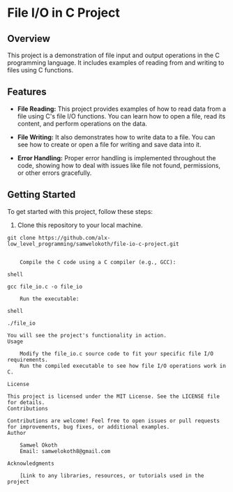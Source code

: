 # File I/O in C Project

## Overview
This project is a demonstration of file input and output operations in the C programming language. It includes examples of reading from and writing to files using C functions.

## Features
- **File Reading:** This project provides examples of how to read data from a file using C's file I/O functions. You can learn how to open a file, read its content, and perform operations on the data.

- **File Writing:** It also demonstrates how to write data to a file. You can see how to create or open a file for writing and save data into it.

- **Error Handling:** Proper error handling is implemented throughout the code, showing how to deal with issues like file not found, permissions, or other errors gracefully.

## Getting Started
To get started with this project, follow these steps:

1. Clone this repository to your local machine.

```shell
git clone https://github.com/alx-low_level_programming/samwelokoth/file-io-c-project.git


    Compile the C code using a C compiler (e.g., GCC):

shell

gcc file_io.c -o file_io

    Run the executable:

shell

./file_io

You will see the project's functionality in action.
Usage

    Modify the file_io.c source code to fit your specific file I/O requirements.
    Run the compiled executable to see how file I/O operations work in C.

License

This project is licensed under the MIT License. See the LICENSE file for details.
Contributions

Contributions are welcome! Feel free to open issues or pull requests for improvements, bug fixes, or additional examples.
Author

    Samwel Okoth
    Email: samwelokoth8@gmail.com

Acknowledgments

    [Link to any libraries, resources, or tutorials used in the project
